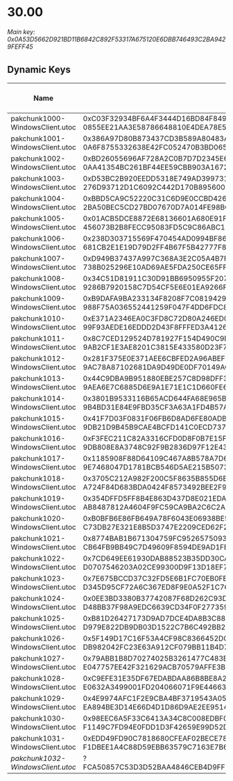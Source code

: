 # 30.00

###### *Main key: 0x0A53D5662D921BD11B6842C892F53317A675120E6DBB746493C2BA9429FEFF45*

## Dynamic Keys

| Name                              | Key</br>GUID                                                                                            | High Res Textures |
|-----------------------------------|---------------------------------------------------------------------------------------------------------|-------------------|
| pakchunk1000-WindowsClient.utoc   | 0xC03F32934BF6A4F3444D16BD84F8498C9B8CC475890C5E45B71A4FADDF6E6B88</br>0855EE21AA3E58786648810E4DEA78E5 | ✔️                 |
| pakchunk1001-WindowsClient.utoc   | 0x386A97D80B873437CD3B589A80483A7F03ABDC86F4B3CFF988E04B9C3734BD21</br>0A6F8755332638E42FC052470B3BD065 | ✔️                 |
| pakchunk1002-WindowsClient.utoc   | 0xBD26055696AF728A2C0B7D7D2345E69B385CC027891616ADE6B70961AB50BE4B</br>0AA41354BC261BF44EE59CBB903A1672 | ❌                 |
| pakchunk1003-WindowsClient.utoc   | 0xD53BC2B920EEDD5318E749AD39973141B37902E1CE13DBFEA26A00CF8A7B869C</br>276D93712D1C6092C442D170B8956002 | ❌                 |
| pakchunk1004-WindowsClient.utoc   | 0xBBD5CA9C52220C31C6D9E0CCBD426819494EFBD640115486CA1D15EF56E30B08</br>2BA50BEC5CD27BD07670D7A014FE98BC | ❌                 |
| pakchunk1005-WindowsClient.utoc   | 0x01ACB5DCE8872E68136601A680E91FC1400547FE912B51AC28D6B3809DC020C2</br>456073B2B8FECC95083FD5C9C86ABC13 | ❌                 |
| pakchunk1006-WindowsClient.utoc   | 0x238D303715569F470454AD0994BF86FA0F5875CB07359BC3427B02B52C99CF37</br>681CB2E1E19D79D2FF4B67F5B42777F8 | ❌                 |
| pakchunk1007-WindowsClient.utoc   | 0xD949B37437A997C368A3E2C05A4B7F8BB6DEF90BC94C8B2EB2A0D166CC7C37D2</br>738B025296E10AD69AE5FDA250CE65FF | ❌                 |
| pakchunk1008-WindowsClient.utoc   | 0x34C51D81911C30D91BB6950955F207A3C620C0C48DA88A9B605ACDC8AF3B1A59</br>9286B7920158C7D54CF5E6E01EA9266F | ✔️                 |
| pakchunk1009-WindowsClient.utoc   | 0xB9DAFA9BA233134F8208F7C0819429F02BA16CA3D6285BC97E98CE2D351944E6</br>988F75A036552441259F047F4DD6FDC8 | ✔️                 |
| pakchunk1010-WindowsClient.utoc   | 0xE371A2346EA0C3FD8C72D80A246ED0900E761351C100671DC4863D7FEECE1997</br>99F93AEDE16EDDD2D43F8FFFED3A4126 | ❌                 |
| pakchunk1011-WindowsClient.utoc   | 0x8C7CED129524D781927F154D490C9D9A5148E98AACAD1E7AC192533CFE4735FD</br>9AB2CF1E3AE8201C3815E433580D23F7 | ❌                 |
| pakchunk1012-WindowsClient.utoc   | 0x281F375E0E371AEE6CBFED2A96ABEF99FC92C9C02B2A002EE6E18798CBB7754B</br>9AC78A87102681DA9D49DE0DF70149AC | ❌                 |
| pakchunk1013-WindowsClient.utoc   | 0x44C9DBA9B951880EBE257C8D98DFF3D72A8C6DD28290B9EEA4CBEC9B5729A127</br>9AEA6E7C6885D6E9A1E71E1C1D660FE6 | ✔️                 |
| pakchunk1014-WindowsClient.utoc   | 0x3801B9533116B65ACD644FA68E965B1C5B45B3AD4E748AE0B1D7A24186D466C3</br>9B4BD31E84E9FBD35CF3A63A1FD4B57A | ❌                 |
| pakchunk1015-WindowsClient.utoc   | 0x41F7D03F0831F06FB6D8AD6FE80ADB67D6B0E036311E96EACAD3857D938D70D2</br>9DB21D9B45B9CAE4BCFD141C0ECD737C | ✔️                 |
| pakchunk1016-WindowsClient.utoc   | 0xF3FEC211C82A3316CFD0D8F0B7E15F92BA4B2F4ADEDC9FDC4AF6AC43D0EE540A</br>9DB808E8A3748C92F9B2836D97F12E43 | ✔️                 |
| pakchunk1017-WindowsClient.utoc   | 0x1185908F88D64109C467A8B578A7D6E3B6EF1AA2B464DB7B285CD03B53FA154F</br>9E7468047D1781BCB546D5AE215B5073 | ✔️                 |
| pakchunk1018-WindowsClient.utoc   | 0x3705C212A982F200C5F8635B855D6BBD56CD91E16D39F8F3047BE0D43D9425F5</br>A724F84D683BDA0424F8573492BEE2F9 | ✔️                 |
| pakchunk1019-WindowsClient.utoc   | 0x354DFFD5FF8B4E863D437D8E021EDA0E70659D1ED6963963FCF6D875589BB6CA</br>AB8487812A4604F9FC59CA9BA2C6C2A6 | ❌                 |
| pakchunk1020-WindowsClient.utoc   | 0xB0BFB6E86FB649A78F6043E06938BE53032402BF517E6565DD02B77EC2DF777D</br>C73DB27E321E8B5D3747E2209CED62F2 | ✔️                 |
| pakchunk1021-WindowsClient.utoc   | 0x8774BAB1B671304759FC9526575093B1B1E06035C1118107FBD507D8AC8AB74D</br>CB64FB9BB49C7D49609F8594DE9AD1FE | ❌                 |
| pakchunk1022-WindowsClient.utoc   | 0x7CD649EE61930DAB88523B35DD30CA71BD1D5E8168EFBA00AD510653F9EE334F</br>D0707546203A02CE99300D9F13D18EF7 | ❌                 |
| pakchunk1023-WindowsClient.utoc   | 0x7E675BCCD37C32FD5E6B1FC70EB0FE9E3B78A402D656BB625306C58264F43735</br>D345D95CF72A6C367ED8F9E0A52F1C76 | ❌                 |
| pakchunk1024-WindowsClient.utoc   | 0x0EE3BD3380B37742087F68D262C93DA28A1218A34AFEBE175F47C0F5DEA3F05F</br>D48BB37F98A9EDC6639CD34F0F277359 | ✔️                 |
| pakchunk1025-WindowsClient.utoc   | 0xB81D26427173D9AD7DCE4DA8B3C8888B2CF8B50B973EF76B7DC2CA6885E297C4</br>D979E822DB9DB03D1522C7B6C492BB2F | ✔️                 |
| pakchunk1026-WindowsClient.utoc   | 0x5F149D17C16F53A4CF98C8366452DCC4F5C5CA89B7B3921C0E9485CFCADC75F4</br>DB982042FC23E63A912CF079BB11B4D7 | ❌                 |
| pakchunk1027-WindowsClient.utoc   | 0x79ABB1B8D70274025B3261477C483BD890A2FAD623FB76A3BE1C92E29CCF018F</br>E047757EE42F321629ACB70579AFFE3B | ❌                 |
| pakchunk1028-WindowsClient.utoc   | 0xC9EFE31E35DF67EDABDAA86B8BE8A2CB70411E8479F5A4357297B1A3D7615925</br>E0632A3499001FD204066071F9E44663 | ❌                 |
| pakchunk1029-WindowsClient.utoc   | 0x4E9974AFC1F2E9CBA4BF3719543A05331640E6C15939EB9C93824434E7E62C84</br>EA894BE3D14E66D4D1D86D9AE2EE9514 | ❌                 |
| pakchunk1030-WindowsClient.utoc   | 0x98EEC6A5F33C6413A34C8C008EDBF00CBDACEF28488B494AF4808FE01D377A52</br>F1149C7FD94E0FDD1D3F42659E99D52D | ❌                 |
| pakchunk1031-WindowsClient.utoc   | 0xEDD49FD90C7818680CFEAF02BECE7800DC10BFA65B3EA8D5AC4D458755743120</br>F1DBEE1A4C88D59EBB63579C7163E7B6 | ✔️                 |
| *pakchunk1032-WindowsClient.utoc*   | ?</br>FCA50857C53D3D52BAA4846CEB4D9FF5 | ❌                 |